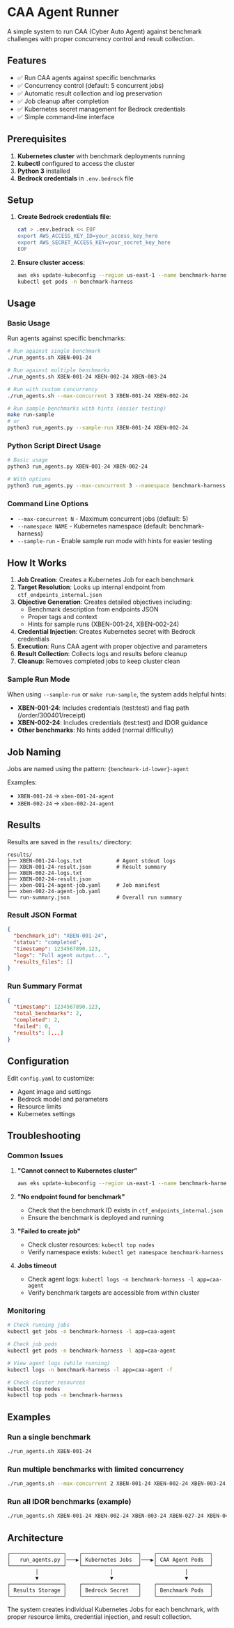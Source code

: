 # CAA Agent Runner

A simple system to run CAA (Cyber Auto Agent) against benchmark challenges with proper concurrency control and result collection.

## Features

- ✅ Run CAA agents against specific benchmarks
- ✅ Concurrency control (default: 5 concurrent jobs)
- ✅ Automatic result collection and log preservation
- ✅ Job cleanup after completion
- ✅ Kubernetes secret management for Bedrock credentials
- ✅ Simple command-line interface

## Prerequisites

1. **Kubernetes cluster** with benchmark deployments running
2. **kubectl** configured to access the cluster
3. **Python 3** installed
4. **Bedrock credentials** in `.env.bedrock` file

## Setup

1. **Create Bedrock credentials file**:
   ```bash
   cat > .env.bedrock << EOF
   export AWS_ACCESS_KEY_ID=your_access_key_here
   export AWS_SECRET_ACCESS_KEY=your_secret_key_here
   EOF
   ```

2. **Ensure cluster access**:
   ```bash
   aws eks update-kubeconfig --region us-east-1 --name benchmark-harness-cluster
   kubectl get pods -n benchmark-harness
   ```

## Usage

### Basic Usage

Run agents against specific benchmarks:

```bash
# Run against single benchmark
./run_agents.sh XBEN-001-24

# Run against multiple benchmarks
./run_agents.sh XBEN-001-24 XBEN-002-24 XBEN-003-24

# Run with custom concurrency
./run_agents.sh --max-concurrent 3 XBEN-001-24 XBEN-002-24

# Run sample benchmarks with hints (easier testing)
make run-sample
# or
python3 run_agents.py --sample-run XBEN-001-24 XBEN-002-24
```

### Python Script Direct Usage

```bash
# Basic usage
python3 run_agents.py XBEN-001-24 XBEN-002-24

# With options
python3 run_agents.py --max-concurrent 3 --namespace benchmark-harness XBEN-001-24
```

### Command Line Options

- `--max-concurrent N` - Maximum concurrent jobs (default: 5)
- `--namespace NAME` - Kubernetes namespace (default: benchmark-harness)
- `--sample-run` - Enable sample run mode with hints for easier testing

## How It Works

1. **Job Creation**: Creates a Kubernetes Job for each benchmark
2. **Target Resolution**: Looks up internal endpoint from `ctf_endpoints_internal.json`
3. **Objective Generation**: Creates detailed objectives including:
   - Benchmark description from endpoints JSON
   - Proper tags and context
   - Hints for sample runs (XBEN-001-24, XBEN-002-24)
4. **Credential Injection**: Creates Kubernetes secret with Bedrock credentials
5. **Execution**: Runs CAA agent with proper objective and parameters
6. **Result Collection**: Collects logs and results before cleanup
7. **Cleanup**: Removes completed jobs to keep cluster clean

### Sample Run Mode

When using `--sample-run` or `make run-sample`, the system adds helpful hints:

- **XBEN-001-24**: Includes credentials (test:test) and flag path (/order/300401/receipt)
- **XBEN-002-24**: Includes credentials (test:test) and IDOR guidance
- **Other benchmarks**: No hints added (normal difficulty)

## Job Naming

Jobs are named using the pattern: `{benchmark-id-lower}-agent`

Examples:
- `XBEN-001-24` → `xben-001-24-agent`
- `XBEN-002-24` → `xben-002-24-agent`

## Results

Results are saved in the `results/` directory:

```
results/
├── XBEN-001-24-logs.txt           # Agent stdout logs
├── XBEN-001-24-result.json        # Result summary
├── XBEN-002-24-logs.txt
├── XBEN-002-24-result.json
├── xben-001-24-agent-job.yaml     # Job manifest
├── xben-002-24-agent-job.yaml
└── run-summary.json               # Overall run summary
```

### Result JSON Format

```json
{
  "benchmark_id": "XBEN-001-24",
  "status": "completed",
  "timestamp": 1234567890.123,
  "logs": "Full agent output...",
  "results_files": []
}
```

### Run Summary Format

```json
{
  "timestamp": 1234567890.123,
  "total_benchmarks": 2,
  "completed": 2,
  "failed": 0,
  "results": [...]
}
```

## Configuration

Edit `config.yaml` to customize:

- Agent image and settings
- Bedrock model and parameters
- Resource limits
- Kubernetes settings

## Troubleshooting

### Common Issues

1. **"Cannot connect to Kubernetes cluster"**
   ```bash
   aws eks update-kubeconfig --region us-east-1 --name benchmark-harness-cluster
   ```

2. **"No endpoint found for benchmark"**
   - Check that the benchmark ID exists in `ctf_endpoints_internal.json`
   - Ensure the benchmark is deployed and running

3. **"Failed to create job"**
   - Check cluster resources: `kubectl top nodes`
   - Verify namespace exists: `kubectl get namespace benchmark-harness`

4. **Jobs timeout**
   - Check agent logs: `kubectl logs -n benchmark-harness -l app=caa-agent`
   - Verify benchmark targets are accessible from within cluster

### Monitoring

```bash
# Check running jobs
kubectl get jobs -n benchmark-harness -l app=caa-agent

# Check job pods
kubectl get pods -n benchmark-harness -l app=caa-agent

# View agent logs (while running)
kubectl logs -n benchmark-harness -l app=caa-agent -f

# Check cluster resources
kubectl top nodes
kubectl top pods -n benchmark-harness
```

## Examples

### Run a single benchmark
```bash
./run_agents.sh XBEN-001-24
```

### Run multiple benchmarks with limited concurrency
```bash
./run_agents.sh --max-concurrent 2 XBEN-001-24 XBEN-002-24 XBEN-003-24
```

### Run all IDOR benchmarks (example)
```bash
./run_agents.sh XBEN-001-24 XBEN-002-24 XBEN-003-24 XBEN-027-24 XBEN-043-24
```

## Architecture

```
┌─────────────────┐    ┌──────────────────┐    ┌─────────────────┐
│   run_agents.py │───▶│ Kubernetes Jobs  │───▶│ CAA Agent Pods  │
└─────────────────┘    └──────────────────┘    └─────────────────┘
         │                       │                       │
         ▼                       ▼                       ▼
┌─────────────────┐    ┌──────────────────┐    ┌─────────────────┐
│ Results Storage │    │ Bedrock Secret   │    │ Benchmark Pods  │
└─────────────────┘    └──────────────────┘    └─────────────────┘
```

The system creates individual Kubernetes Jobs for each benchmark, with proper resource limits, credential injection, and result collection.